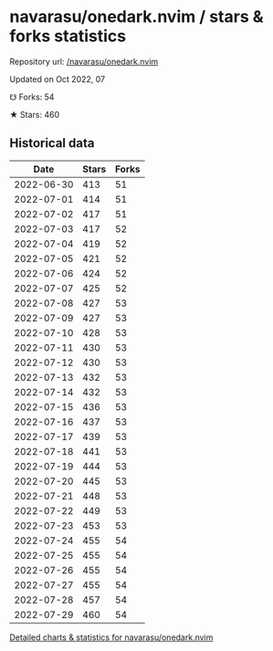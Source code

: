 # navarasu/onedark.nvim / stars & forks statistics

Repository url: [/navarasu/onedark.nvim](https://github.com/navarasu/onedark.nvim)

Updated on Oct 2022, 07

☋ Forks: 54

★ Stars: 460

## Historical data
| Date | Stars | Forks |
|------|-------|-------|
| 2022-06-30 | 413 | 51 | 
| 2022-07-01 | 414 | 51 | 
| 2022-07-02 | 417 | 51 | 
| 2022-07-03 | 417 | 52 | 
| 2022-07-04 | 419 | 52 | 
| 2022-07-05 | 421 | 52 | 
| 2022-07-06 | 424 | 52 | 
| 2022-07-07 | 425 | 52 | 
| 2022-07-08 | 427 | 53 | 
| 2022-07-09 | 427 | 53 | 
| 2022-07-10 | 428 | 53 | 
| 2022-07-11 | 430 | 53 | 
| 2022-07-12 | 430 | 53 | 
| 2022-07-13 | 432 | 53 | 
| 2022-07-14 | 432 | 53 | 
| 2022-07-15 | 436 | 53 | 
| 2022-07-16 | 437 | 53 | 
| 2022-07-17 | 439 | 53 | 
| 2022-07-18 | 441 | 53 | 
| 2022-07-19 | 444 | 53 | 
| 2022-07-20 | 445 | 53 | 
| 2022-07-21 | 448 | 53 | 
| 2022-07-22 | 449 | 53 | 
| 2022-07-23 | 453 | 53 | 
| 2022-07-24 | 455 | 54 | 
| 2022-07-25 | 455 | 54 | 
| 2022-07-26 | 455 | 54 | 
| 2022-07-27 | 455 | 54 | 
| 2022-07-28 | 457 | 54 | 
| 2022-07-29 | 460 | 54 | 


[Detailed charts & statistics for navarasu/onedark.nvim](https://reviewgithub.com/rep/navarasu/onedark.nvim)
